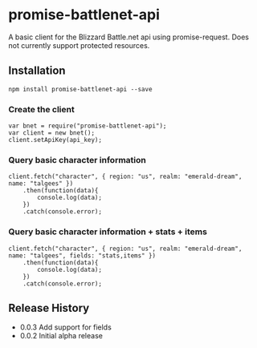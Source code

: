 # promise-battlenet-api

A basic client for the Blizzard Battle.net api using promise-request. Does not currently support protected resources.

## Installation
    npm install promise-battlenet-api --save

### Create the client
    var bnet = require("promise-battlenet-api");
    var client = new bnet();
    client.setApiKey(api_key);

### Query basic character information
    client.fetch("character", { region: "us", realm: "emerald-dream", name: "talgees" })
        .then(function(data){
            console.log(data);
        })
        .catch(console.error);

### Query basic character information + stats + items
    client.fetch("character", { region: "us", realm: "emerald-dream", name: "talgees", fields: "stats,items" })
        .then(function(data){
            console.log(data);
        })
        .catch(console.error);

## Release History

* 0.0.3 Add support for fields
* 0.0.2 Initial alpha release
